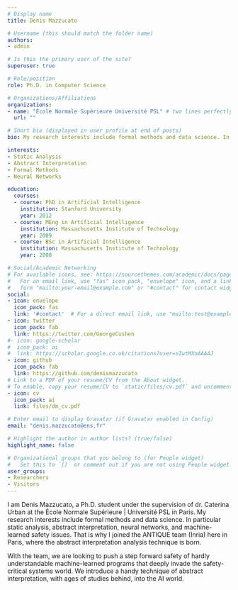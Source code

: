 ```yaml
---
# Display name
title: Denis Mazzucato

# Username (this should match the folder name)
authors:
- admin

# Is this the primary user of the site?
superuser: true

# Role/position
role: Ph.D. in Computer Science

# Organizations/Affiliations
organizations:
- name: "École Normale Supérieure Université PSL" # two lines perfectly at the two university names
  url: ""

# Short bio (displayed in user profile at end of posts)
bio: My research interests include formal methods and data science. In particular static analysis, abstract interpretation, neural networks and machine-learned safety issues.

interests:
- Static Analysis
- Abstract Interpretation
- Formal Methods
- Neural Networks

education:
  courses:
  - course: PhD in Artificial Intelligence
    institution: Stanford University
    year: 2012
  - course: MEng in Artificial Intelligence
    institution: Massachusetts Institute of Technology
    year: 2009
  - course: BSc in Artificial Intelligence
    institution: Massachusetts Institute of Technology
    year: 2008

# Social/Academic Networking
# For available icons, see: https://sourcethemes.com/academic/docs/page-builder/#icons
#   For an email link, use "fas" icon pack, "envelope" icon, and a link in the
#   form "mailto:your-email@example.com" or "#contact" for contact widget.
social:
- icon: envelope
  icon_pack: fas
  link: '#contact'  # For a direct email link, use "mailto:test@example.org".
- icon: twitter
  icon_pack: fab
  link: https://twitter.com/GeorgeCushen
#- icon: google-scholar
#  icon_pack: ai
#  link: https://scholar.google.co.uk/citations?user=sIwtMXoAAAAJ
- icon: github
  icon_pack: fab
  link: https://github.com/denismazzucato
# Link to a PDF of your resume/CV from the About widget.
# To enable, copy your resume/CV to `static/files/cv.pdf` and uncomment the lines below.
- icon: cv
  icon_pack: ai
  link: files/dm_cv.pdf

# Enter email to display Gravatar (if Gravatar enabled in Config)
email: "denis.mazzucato@ens.fr"

# Highlight the author in author lists? (true/false)
highlight_name: false

# Organizational groups that you belong to (for People widget)
#   Set this to `[]` or comment out if you are not using People widget.
user_groups:
- Researchers
- Visitors
---
```


I am Denis Mazzucato, a Ph.D. student under the supervision of dr. Caterina Urban at the École Normale Supérieure | Université PSL in Paris. My research interests include formal methods and data science. In particular static analysis, abstract interpretation, neural networks, and machine-learned safety issues. That is why I joined the ANTIQUE team (Inria) here in Paris, where the abstract interpretation analysis technique is born.

With the team, we are looking to push a step forward safety of hardly understandable machine-learned programs that deeply invade the safety-critical systems world. We introduce a handy technique of abstract interpretation, with ages of studies behind, into the AI world.
